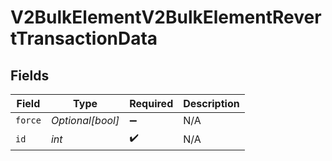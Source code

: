 # V2BulkElementV2BulkElementRevertTransactionData


## Fields

| Field              | Type               | Required           | Description        |
| ------------------ | ------------------ | ------------------ | ------------------ |
| `force`            | *Optional[bool]*   | :heavy_minus_sign: | N/A                |
| `id`               | *int*              | :heavy_check_mark: | N/A                |